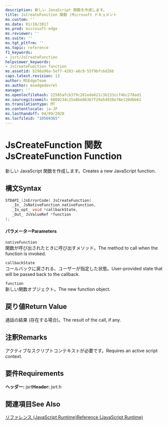 ```yaml
---
description: 新しい JavaScript 関数を作成します。
title: JsCreateFunction 関数 |Microsoft ドキュメント
ms.custom: ''
ms.date: 01/18/2017
ms.prod: microsoft-edge
ms.reviewer: ''
ms.suite: ''
ms.tgt_pltfrm: ''
ms.topic: reference
f1_keywords:
- jsrt/JsCreateFunction
helpviewer_keywords:
- JsCreateFunction function
ms.assetid: b298a96a-5ef7-4203-a8c8-55f9bfc6d2bb
caps.latest.revision: 13
author: MSEdgeTeam
ms.author: msedgedevrel
manager: ''
ms.openlocfilehash: 22585afcb379c281eda621c3b233ccf4bc278ad1
ms.sourcegitcommit: 6860234c25a8be863b7f29a54838e78e120dbb62
ms.translationtype: MT
ms.contentlocale: ja-JP
ms.lasthandoff: 04/09/2020
ms.locfileid: "10569365"
---
```

# <span data-ttu-id="dd3f0-103">JsCreateFunction 関数</span><span class="sxs-lookup"><span data-stu-id="dd3f0-103">JsCreateFunction Function</span></span>
<span data-ttu-id="dd3f0-104">新しい JavaScript 関数を作成します。</span><span class="sxs-lookup"><span data-stu-id="dd3f0-104">Creates a new JavaScript function.</span></span>
  
## <span data-ttu-id="dd3f0-105">構文</span><span class="sxs-lookup"><span data-stu-id="dd3f0-105">Syntax</span></span>  
  
```cpp  
STDAPI_(JsErrorCode) JsCreateFunction(  
   _In_ JsNativeFunction nativeFunction,  
   _In_opt_ void *callbackState,  
   _Out_ JsValueRef *function  
);  
```  
  
#### <span data-ttu-id="dd3f0-106">パラメーター</span><span class="sxs-lookup"><span data-stu-id="dd3f0-106">Parameters</span></span>  
 `nativeFunction`  
 <span data-ttu-id="dd3f0-107">関数が呼び出されたときに呼び出すメソッド。</span><span class="sxs-lookup"><span data-stu-id="dd3f0-107">The method to call when the function is invoked.</span></span>  
  
 `callbackState`  
 <span data-ttu-id="dd3f0-108">コールバックに戻される、ユーザーが指定した状態。</span><span class="sxs-lookup"><span data-stu-id="dd3f0-108">User-provided state that will be passed back to the callback.</span></span>  
  
 `function`  
 <span data-ttu-id="dd3f0-109">新しい関数オブジェクト。</span><span class="sxs-lookup"><span data-stu-id="dd3f0-109">The new function object.</span></span>  
  
## <span data-ttu-id="dd3f0-110">戻り値</span><span class="sxs-lookup"><span data-stu-id="dd3f0-110">Return Value</span></span>  
 <span data-ttu-id="dd3f0-111">通話の結果 (存在する場合)。</span><span class="sxs-lookup"><span data-stu-id="dd3f0-111">The result of the call, if any.</span></span>  
  
## <span data-ttu-id="dd3f0-112">注釈</span><span class="sxs-lookup"><span data-stu-id="dd3f0-112">Remarks</span></span>  
 <span data-ttu-id="dd3f0-113">アクティブなスクリプトコンテキストが必要です。</span><span class="sxs-lookup"><span data-stu-id="dd3f0-113">Requires an active script context.</span></span>  
  
## <span data-ttu-id="dd3f0-114">要件</span><span class="sxs-lookup"><span data-stu-id="dd3f0-114">Requirements</span></span>  
 <span data-ttu-id="dd3f0-115">**ヘッダー:** jsrt</span><span class="sxs-lookup"><span data-stu-id="dd3f0-115">**Header:** jsrt.h</span></span>  
  
## <span data-ttu-id="dd3f0-116">関連項目</span><span class="sxs-lookup"><span data-stu-id="dd3f0-116">See Also</span></span>  
 [<span data-ttu-id="dd3f0-117">リファレンス (JavaScript Runtime)</span><span class="sxs-lookup"><span data-stu-id="dd3f0-117">Reference (JavaScript Runtime)</span></span>](../chakra-hosting/reference-javascript-runtime.md)